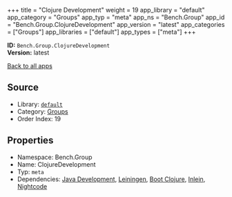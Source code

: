 ﻿+++
title = "Clojure Development"
weight = 19
app_library = "default"
app_category = "Groups"
app_typ = "meta"
app_ns = "Bench.Group"
app_id = "Bench.Group.ClojureDevelopment"
app_version = "latest"
app_categories = ["Groups"]
app_libraries = ["default"]
app_types = ["meta"]
+++

**ID:** `Bench.Group.ClojureDevelopment`  
**Version:** latest  
<!--more-->

[Back to all apps](/apps/)

## Source

* Library: [`default`](/app_libraries/default)
* Category: [Groups](/app_categories/groups)
* Order Index: 19

## Properties

* Namespace: Bench.Group
* Name: ClojureDevelopment
* Typ: `meta`
* Dependencies: [Java Development](/apps/Bench.Group.JavaDevelopment), [Leiningen](/apps/Bench.Leiningen), [Boot Clojure](/apps/Bench.BootClj), [Inlein](/apps/Bench.Inlein), [Nightcode](/apps/Bench.Nightcode)

